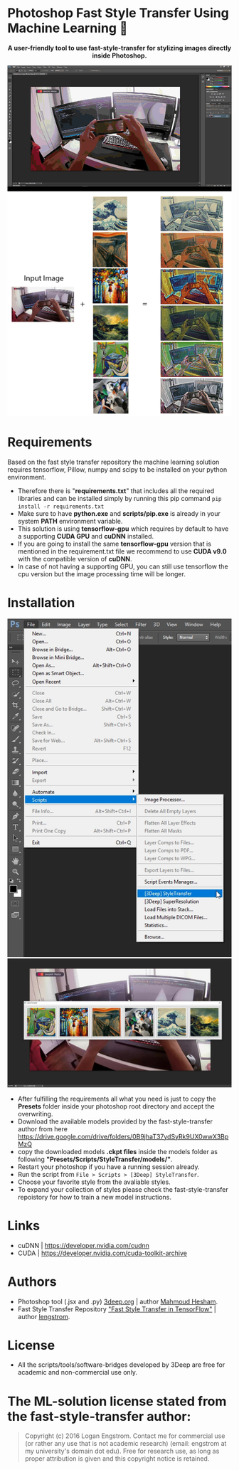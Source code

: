 # Photoshop Fast Style Transfer Using Machine Learning :art:
<p align="center"><b>A user-friendly tool to use fast-style-transfer for stylizing images directly inside Photoshop.</b></p>

![Photoshop Menu](Photoshop_fast_style_transfer.gif?raw=true)
![Photoshop Menu](Photoshop_fast_style_transfer_updated.jpg?raw=true)

# Requirements
Based on the fast style transfer repository the machine learning solution requires tensorflow, Pillow, numpy and scipy to be installed on your python environment.

* Therefore there is "**requirements.txt**" that includes all the required libraries and can be installed simply by running this pip command
`pip install -r requirements.txt`
* Make sure to have **python.exe** and **scripts/pip.exe** is already in your system **PATH** environment variable.
* This solution is using **tensorflow-gpu** which requires by default to have a supporting **CUDA GPU** and **cuDNN** installed.
* If you are going to install the same **tensorflow-gpu** version that is mentioned in the requirement.txt file we recommend to use **CUDA v9.0** with the compatible version of **cuDNN**.
* In case of not having a supporting GPU, you can still use tensorflow the cpu version but the image processing time will be longer.

# Installation
![Photoshop Menu](Photoshop_menu.jpg?raw=true)
![Photoshop Menu](Photoshop_styles_menu.jpg?raw=true)
* After fulfilling the requirements all what you need is just to copy the **Presets** folder inside your photoshop root directory and accept the overwriting.
* Download the available models provided by the fast-style-transfer author from here https://drive.google.com/drive/folders/0B9jhaT37ydSyRk9UX0wwX3BpMzQ
* copy the downloaded models **.ckpt files** inside the models folder as following **"Presets/Scripts/StyleTransfer/models/"**.
* Restart your photoshop if you have a running session already.
* Run the script from `File > Scripts > [3Deep] StyleTransfer`.
* Choose your favorite style from the avaliable styles.
* To expand your collection of styles please check the fast-style-transfer repoistory for how to train a new model instructions.

# Links
* cuDNN | https://developer.nvidia.com/cudnn
* CUDA | https://developer.nvidia.com/cuda-toolkit-archive

# Authors
* Photoshop tool (.jsx and .py) [3deep.org](https://www.3deep.org) | author [Mahmoud Hesham](https://github.com/MahmoudHesham).
* Fast Style Transfer Repository ["Fast Style Transfer in TensorFlow"](https://github.com/lengstrom/fast-style-transfer) | author [lengstrom](https://github.com/lengstrom). 

# License
* All the scripts/tools/software-bridges developed by 3Deep are free for academic and non-commercial use only.
# The ML-solution license stated from the fast-style-transfer author:
> Copyright (c) 2016 Logan Engstrom. Contact me for commercial use (or rather any use that is not academic research) (email: engstrom at my university's domain dot edu). Free for research use, as long as proper attribution is given and this copyright notice is retained.
